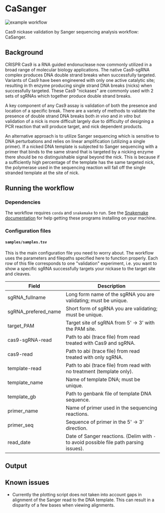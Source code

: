 # CaSanger

![example workflow](https://github.com/EthanHolleman/casanger/actions/workflows/main.yml/badge.svg)


Cas9 nickase validation by Sanger sequencing analysis workflow: CaSanger.

## Background

CRISPR Cas9 is a RNA guided endonuclease now commonly utilized in a broad range
of molecular biology applications. The native Cas9-sgRNA complex produces DNA
double strand breaks when successfully targeted. Variants of Cas9 have
been engineered with only one active catalytic site; resulting in th enzyme
producing single strand DNA breaks (nicks) when successfully targeted. These
Cas9 "nickases" are commonly used with 2 sets of sgRNAs which together
produce double strand breaks. 

A key component of any Cas9 assay is validation of both the presence and location
of a specific break. There are a variety of methods to validate the presence
of double strand DNA breaks both *in vivo* and *in vitro* but validation of
a nick is more difficult largely due to difficulty of designing a PCR reaction
that will produce target, and nick dependent products.

An alternative approach is to utilize Sanger sequencing which is sensitive 
to DNA perturbations and relies on linear amplification (utilizing a single
primer). If a nicked DNA template is subjected to Sanger sequencing with a
primer that binds to the same strand that is targeted by a nicking
enzyme there should be no distinguishable signal beyond the nick. This
is because if a sufficiently high percentage of the template has the same
targeted nick, the polymerase used in the sequencing reaction will fall off
the single stranded template at the site of nick.

## Running the workflow

### Dependencies

The workflow requires `conda` and `snakemake` to run. See the 
[Snakemake documentation](https://snakemake.readthedocs.io/en/stable/getting_started/installation.html)
for help getting these programs installing on your machine.

### Configuration files

#### `samples/samples.tsv`

This is the main configuration file you need to worry about. The workflow
uses the parameters and filepaths specified here to function properly. Each
row of this file corresponds to one "validation" experiment, i.e. you
want to show a specific sgRNA successfully targets your nickase to the target
site and cleaves. 

| Field               | Description                                                                            |
|---------------------|----------------------------------------------------------------------------------------|
| sgRNA_fullname      | Long form name of the sgRNA you are validating; must be unique.                        |
| sgRNA_prefered_name | Short form of sgRNA you are validating; must be unique.                                |
| target_PAM          | Target site of sgRNA from 5' -> 3' with the PAM site.                                  |
| cas9-sgRNA-read     | Path to abi (trace file) from read treated with Cas9 and sgRNA.                        |
| cas9-read           | Path to abi (trace file) from read treated with only sgRNA.                            |
| template-read       | Path to abi (trace file) from read with no treatment (template only).                  |
| template_name       | Name of template DNA; must be unique.                                                  |
| template_gb         | Path to genbank file of template DNA sequence.                                         |
| primer_name         | Name of primer used in the sequencing reactions.                                       |
| primer_seq          | Sequence of primer in the 5' -> 3' direction.                                          |
| read_date           | Date of Sanger reactions. (Delim with `-` to avoid possible file path parsing issues). |


## Output

## Known issues

- Currently the plotting script does not taken into account gaps in alignment
  of the Sanger read to the DNA template. This can result in a disparity of a
  few bases when viewing alignments.






